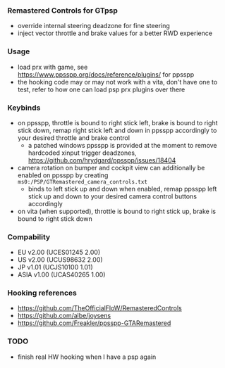 ### Remastered Controls for GTpsp

- override internal steering deadzone for fine steering
- inject vector throttle and brake values for a better RWD experience

### Usage

- load prx with game, see https://www.ppsspp.org/docs/reference/plugins/ for ppsspp
- the hooking code may or may not work with a vita, don't have one to test, refer to how one can load psp prx plugins over there

### Keybinds

- on ppsspp, throttle is bound to right stick left, brake is bound to right stick down, remap right stick left and down in ppsspp accordingly to your desired throttle and brake control
	- a patched windows ppsspp is provided at the moment to remove hardcoded xinput trigger deadzones, https://github.com/hrydgard/ppsspp/issues/18404
- camera rotation on bumper and cockpit view can additionally be enabled on ppsspp by creating `ms0:/PSP/GTRemastered_camera_controls.txt`
	- binds to left stick up and down when enabled, remap ppsspp left stick up and down to your desired camera control buttons accordingly
- on vita (when supported), throttle is bound to right stick up, brake is bound to right stick down


### Compability
- EU v2.00 (UCES01245 2.00)
- US v2.00 (UCUS98632 2.00)
- JP v1.01 (UCJS10100 1.01)
- ASIA v1.00 (UCAS40265 1.00)

### Hooking references

- https://github.com/TheOfficialFloW/RemasteredControls
- https://github.com/albe/joysens
- https://github.com/Freakler/ppsspp-GTARemastered

### TODO

- finish real HW hooking when I have a psp again
